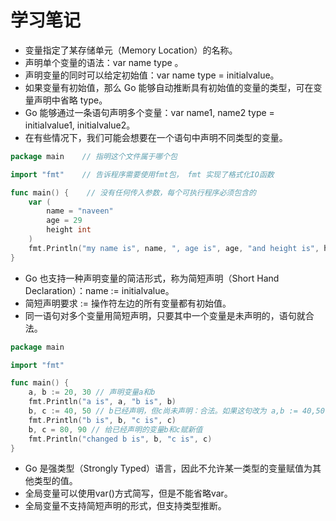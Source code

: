 # 学习笔记

* 变量指定了某存储单元（Memory Location）的名称。
* 声明单个变量的语法：var name type 。
* 声明变量的同时可以给定初始值：var name type = initialvalue。
* 如果变量有初始值，那么 Go 能够自动推断具有初始值的变量的类型，可在变量声明中省略 type。
* Go 能够通过一条语句声明多个变量：var name1, name2 type = initialvalue1, initialvalue2。
* 在有些情况下，我们可能会想要在一个语句中声明不同类型的变量。
```go
package main    // 指明这个文件属于哪个包

import "fmt"    // 告诉程序需要使用fmt包， fmt 实现了格式化IO函数

func main() {    // 没有任何传入参数，每个可执行程序必须包含的
	var (
		name = "naveen"
		age = 29
		height int
	)
	fmt.Println("my name is", name, ", age is", age, "and height is", height)    // Println中的ln指换行
}
```
* Go 也支持一种声明变量的简洁形式，称为简短声明（Short Hand Declaration）：name := initialvalue。
* 简短声明要求 := 操作符左边的所有变量都有初始值。
* 同一语句对多个变量用简短声明，只要其中一个变量是未声明的，语句就合法。
```go
package main

import "fmt"

func main() {
	a, b := 20, 30 // 声明变量a和b
	fmt.Println("a is", a, "b is", b)
	b, c := 40, 50 // b已经声明，但c尚未声明：合法。如果这句改为 a,b := 40,50：不合法
	fmt.Println("b is", b, "c is", c)
	b, c = 80, 90 // 给已经声明的变量b和c赋新值
	fmt.Println("changed b is", b, "c is", c)
}
```
* Go 是强类型（Strongly Typed）语言，因此不允许某一类型的变量赋值为其他类型的值。
* 全局变量可以使用var()方式简写，但是不能省略var。
* 全局变量不支持简短声明的形式，但支持类型推断。